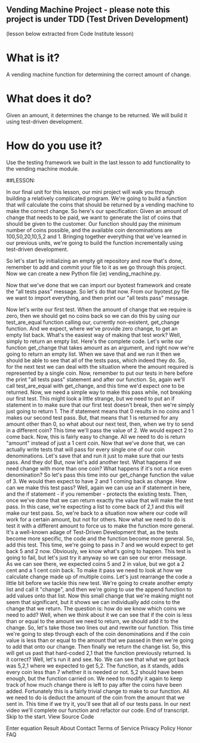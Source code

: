## Vending Machine Project - please note this project is under TDD (Test Driven Development)

(lesson below extracted from Code Institute lesson)

# What is it?

A vending machine function for determining the correct amount of change.


# What does it do?

Given an amount, it determines the change to be returned. We will build it using test-driven development.

# How do you use it?

Use the testing framework we built in the last lesson to add functionality to the vending machine module.

##LESSON:

In our final unit for this lesson, our mini project will walk you through
building a relatively complicated program. We're going to build a function
that will calculate the coins that should be returned by a vending machine
to make the correct change. So here's our specification: Given an amount of change
that needs to be paid, we want to generate the list of coins that should
be given to the customer. Our function should pay the minimum number of coins
possible, and the available coin denominations are 100,50,20,10,5,2 and 1.
Bringing together everything that we've learned in our previous units, we're
going to build the function incrementally using test-driven
development. 

So let's start by initializing an empty git repository and
now that's done, remember to add and commit your file to it as we go through
this project. Now we can create a new Python file (ie) vending_machine.py. 

Now that we've done that we can import our byotest framework and create the "all tests pass" message. 
So let's do that now. From our byotest.py file we want to import everything, and then print our "all
tests pass" message. 

Now let's write our first test. When the amount of change
that we require is zero, then we should get no coins back so we can do this by
using our test_are_equal function calling our, currently non-existent, get_change
function. And we expect, where we've provide zero change, to get an empty list
back. What's the easiest way of making that test work? Well, simply to return an
empty list. Here's the complete code. Let's write our function get_change that takes
amount as an argument, and right now we're
going to return an empty list. When we save that and we run it then we should
be able to see that all of the tests pass, which indeed they do. So, for the
next test we can deal with the situation where the amount required is represented
by a single coin. Now, remember to put our tests in here before the print "all tests
pass" statement and after our function. So, again we'll call test_are_equal with
get_change, and this time we'd expect one to be returned. Now, we need a simple way to
make this pass while, not breaking our first test. This might look a little
strange, but we need to put an if statement in to make sure that our first
test doesn't break, then we're simply just going to return 1. The if
statement means that 0 results in no coins and 1 makes our second test pass.
But, that means that 1 is returned for any amount other than 0, so what about
our next test, then, when we try to send in a different coin? This time we'll
pass the value of 2. We would expect 2 to come back. Now, this is
fairly easy to change. All we need to do is return "amount" instead of just a 1
cent coin. Now that we've done that, we can actually write tests that will
pass for every single one of our coin denominations. Let's save that and run it
just to make sure that our tests pass. And they do! But, now let's add another
test. What happens if we need change with more than one coin? What happens if it's
not a nice even denomination? So let's pass this time into our get_change
function the value of 3. We would then expect to have 2 and 1 coming back as
change.
How can we make this test pass? Well, again we can use an if statement in
here, and the if statement - if you remember - protects the existing tests.
Then, once we've done that we can return exactly the value that will make the
test pass. In this case, we're expecting a list to come back of 2,1 and this will
make our test pass. So, we're back to a situation now where our code will work
for a certain amount, but not for others. Now what we need to do is test it
with a different amount to force us to make the function more general. It's a
well-known adage of Test-Driven Development that, as the tests become
more specific, the code and the function become more general. So, add this test.
This time, we're going to pass in 7 and we would expect to get back 5 and 2 now.
Obviously, we know what's going to happen. This test is going to fail, but let's
just try it anyway so we can see our error message. As we can see there, we
expected coins 5 and 2 in value, but we got a 2 cent and a 1 cent coin back. To
make it pass we need to look at how we calculate change made up of multiple
coins. Let's just rearrange the code a little bit before we tackle this new
test. We're going to create another empty list and call it "change", and then we're
going to use the append function to add values onto that list. Now this
small change that we're making might not seem that significant, but it shows we
can individually add coins to the change that we return. The question is: how do
we know which coins we need to add? Well, when we think about it we can see that
if the coin is less than or equal to the amount we need to return, we should add
it to the change. So, let's take those two lines out and rewrite our function.
This time we're going to step through each of the coin denominations and if
the coin value is less than or equal to the amount that we passed in then we're
going to add that onto our change. Then finally we return the change list. So,
this will get us past that hard-coded 2,1 that the function previously
returned. Is it correct? Well, let's run it and see.
No. We can see that what we got back was 5,2,1 where we expected to get 5,2.
The function, as it stands, adds every coin less than 7 whether it is needed or
not. 5,2 should have been enough, but the
function carried on. We need to modify it again to keep track of how much change
there is left to pay after the coins have been added. Fortunately this is
a fairly trivial change to make to our function. All we need to do is deduct the
amount of the coin from the amount that we sent in. This time if we try it,
you'll see that all of our tests pass. In our next video we'll complete our
function and refactor our code.
End of transcript. Skip to the start.
View Source Code
   
Enter equation
 Result
About
Contact
Terms of Service
Privacy
Policy Honor
FAQ
